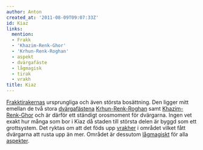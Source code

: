 ```yaml
---
author: Anton
created_at: '2011-08-09T09:07:33Z'
id: Kiaz
links:
  mention:
  - Frakk
  - 'Khazim-Renk-Ghor'
  - 'Krhun-Renk-Roghan'
  - aspekt
  - dvärgafäste
  - lågmagisk
  - tirak
  - vrakh
title: Kiaz
---
```


[Frakk][][tirakernas] ursprungliga och även största bosättning. Den ligger mitt emellan de två stora
[dvärgafästena][] [Krhun-Renk-Roghan] samt [Khazim-Renk-Ghor] och är därför ett ständigt orosmoment
för dvärgarna. Ingen vet exakt hur många som bor i Kiaz då staden till största delen är byggd som
ett grottsystem. Det ryktas om att det föds upp [vrakher] i området vilket fått dvärgarna att rusta
upp än mer. Området är dessutom [lågmagiskt] för alla [aspekter].

  [Frakk]: Frakk
  [tirakernas]: tirak
  [dvärgafästena]: dvärgafäste
  [Krhun-Renk-Roghan]: Krhun-Renk-Roghan
  [Khazim-Renk-Ghor]: Khazim-Renk-Ghor
  [vrakher]: vrakh
  [lågmagiskt]: lågmagisk
  [aspekter]: aspekt
